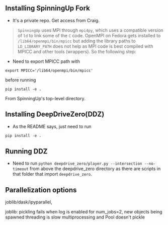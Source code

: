 ## Installing SpinningUp Fork 
- It's a private repo. Get access from Craig.
> `SpinningUp` uses MPI through `mpi4py`, which uses a compatible version of `ld` to link some of the `C` code. OpenMPI on Fedora gets installed to `/lib64/openmpi/bin/mpicc` but adding the library paths to `LD_LIBRARY_PATH` does not help as MPI code is best compiled with MPICC and other tools (wrappers). So the following step: 

- Need to export MPICC path with
```
export MPICC='/lib64/openmpi/bin/mpicc'
```
before running 
```
pip install -e . 
```
From SpinningUp's top-level directory.



## Installing DeepDriveZero(DDZ)
- As the README says, just need to run
```python
pip install -e .
```

## Running DDZ
- Need to run `python deepdrive_zero/player.py --intersection --no-timeout` from above the deepdrive_zero directory as there are scripts in that folder that import `deepdrive_zero`. 

## Parallelization options
joblib/dask/ipyparallel, 

joblib: pickling fails when log is enabled
        for num_jobs=2, new objects being spawned 
        threading is slow 
        multiprocessing and Pool doesn't pickle 
